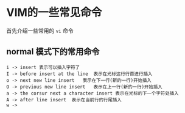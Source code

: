 # VIM的一些常见命令

首先介绍一些常用的 `vi` 命令

## normal 模式下的常用命令

```vi
i -> insert	表示可以插入字符了
I -> before insert at the line	表示在光标这行行首进行插入
o -> next new line insert	表示在下一行(新的一行)开始插入
O -> previous new line insert	表示在上一行(新的一行)开始插入
a -> the corsur next a character insert	表示在光标的下一个字符处插入
A -> after line insert	表示在当前行的行尾插入
w -> 
```

